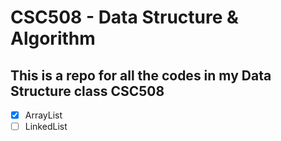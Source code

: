 # CSC508 - Data Structure & Algorithm

## This is a repo for all the codes in my Data Structure class CSC508

- [X]  ArrayList
- [ ]  LinkedList
